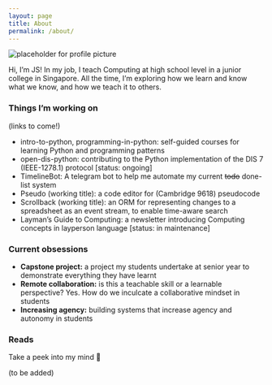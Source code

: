 ```yaml
---
layout: page
title: About
permalink: /about/
---
```


![placeholder for profile picture](https://placehold.co/420x654)

Hi, I’m JS! In my job, I teach Computing at high school level in a junior college in Singapore. All the time, I’m exploring how we learn and know what we know, and how we teach it to others.

### Things I’m working on

(links to come!)

- intro-to-python, programming-in-python: self-guided courses for learning Python and programming patterns
- open-dis-python: contributing to the Python implementation of the DIS 7 (IEEE-1278.1) protocol [status: ongoing]
- TimelineBot: A telegram bot to help me automate my current ~~todo~~ done-list system
- Pseudo (working title): a code editor for (Cambridge 9618) pseudocode
- Scrollback (working title): an ORM for representing changes to a spreadsheet as an event stream, to enable time-aware search
- Layman’s Guide to Computing: a newsletter introducing Computing concepts in layperson language [status: in maintenance]

### Current obsessions

- **Capstone project:** a project my students undertake at senior year to demonstrate everything they have learnt
- **Remote collaboration:** is this a teachable skill or a learnable perspective? Yes. How do we inculcate a collaborative mindset in students
- **Increasing agency:** building systems that increase agency and autonomy in students

### Reads

Take a peek into my mind 👀

(to be added)
